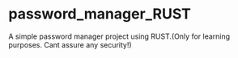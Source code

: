 # password_manager_RUST
A simple password manager project using RUST.(Only for learning purposes.  Cant assure any security!)